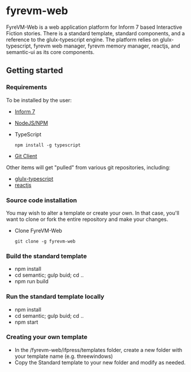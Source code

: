 # fyrevm-web

FyreVM-Web is a web application platform for Inform 7 based Interactive Fiction stories. There is a standard template,
standard components, and a reference to the glulx-typescript engine. The platform relies on glulx-typescript, fyrevm web manager, fyrevm memory manager, reactjs, and semantic-ui as its core components.

## Getting started

### Requirements

To be installed by the user:

* [Inform 7](http://inform7.com/download/)
* [NodeJS/NPM](https://nodejs.org/en/download/)
* TypeScript

      npm install -g typescript

* [Git Client](https://git-scm.com/downloads)


Other items will get "pulled" from various git repositories, including:

* [glulx-typescript](https://github.com/thiloplanz/glulx-typescript)
* [reactjs](https://facebook.github.io/react/)

### Source code installation

You may wish to alter a template or create your own. In that case, you'll want to clone or fork the entire repository and make your changes.

* Clone FyreVM-Web

      git clone -g fyrevm-web

### Build the standard template

* npm install
* cd semantic; gulp buid; cd ..
* npm run build

### Run the standard template locally

* npm install
* cd semantic; gulp buid; cd ..
* npm start

### Creating your own template

* In the /fyrevm-web/ifpress/templates folder, create a new folder with your template name (e.g. threewindows)
* Copy the Standard template to your new folder and modify as needed.
